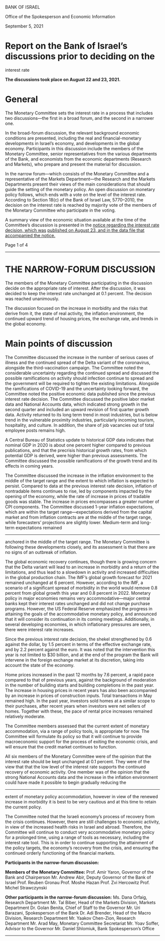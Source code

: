 BANK OF ISRAEL

Office of the Spokesperson and Economic Information

September 5, 2021

# Report on the Bank of Israel’s discussions prior to deciding on the
 interest rate

**The discussions took place on August 22 and 23, 2021.**

# General

The Monetary Committee sets the interest rate in a process that includes two
discussions––the first in a broad forum, and the second in a narrower one.

In the broad-forum discussion, the relevant background economic conditions are
presented, including the real and financial-monetary developments in Israel’s economy,
and developments in the global economy. Participants in this discussion include the
members of the Monetary Committee, senior representatives from the various
departments of the Bank, and economists from the economic departments (Research
and Markets), who prepare and present the material for discussion.

In the narrow forum—which consists of the Monetary Committee and a representative
of the Markets Department—the Research and the Markets Departments present their
views of the main considerations that should guide the setting of the monetary policy.
An open discussion on monetary policy follows, which ends with a vote on the level of
the interest rate. According to Section 18(c) of the Bank of Israel Law, 5770–2010, the
decision on the interest rate is reached by majority vote of the members of the Monetary
Committee who participate in the voting.

A summary view of the economic situation available at the time of the Committee’s
discussion is presented in the [notice regarding the interest rate decision, which was](https://www.boi.org.il/en/NewsAndPublications/PressReleases/Pages/23-8-21.aspx)
[published on August 23, and in the data file that accompanied the notice.](https://www.boi.org.il/en/NewsAndPublications/PressReleases/Documents/English%20data%20file%20August%2023%202021.pptx)

Page 1 of 4


-----

# THE NARROW-FORUM DISCUSSION

The members of the Monetary Committee participating in the discussion decide on the
appropriate rate of interest. After the discussion, it was decided to keep the interest rate
unchanged at 0.1 percent. The decision was reached unanimously.

The discussion focused on the increase in morbidity and the risks that derive from it,
the state of real activity, the inflation environment, the continued upward trend of
housing prices, the exchange rate, and trends in the global economy.

# Main points of discussion

The Committee discussed the increase in the number of serious cases of illness and the
continued spread of the Delta variant of the coronavirus, alongside the third-vaccination
campaign. The Committee noted the considerable uncertainty regarding the continued
spread and discussed the possible ramifications on activity should infection continue to
spread and the government will be required to tighten the existing limitations.
Alongside the ramifications of COVID-19 and the uncertainty looking forward, the
Committee noted the positive economic data published since the previous interest rate
decision. The Committee discussed the positive labor market data and National
Accounts data, which indicated strong growth in the second quarter and included an
upward revision of first quarter growth data. Activity returned to its long term trend in
most industries, but is below trend in the vulnerable proximity industries, particularly
incoming tourism, hospitality, and culture. In addition, the share of job vacancies out
of total employee posts remains high.

A Central Bureau of Statistics update to historical GDP data indicates that nominal GDP
in 2020 is about one percent higher compared to previous publications, and that the precrisis historical growth rates, from which potential GDP is derived, were higher than
previous assessments. The Committee discussed the possible ramifications of the
growth trend and its effects in coming years.

The Committee discussed the increase in the inflation environment to the middle of the
target range and the extent to which inflation is expected to persist. Compared to data
at the previous interest rate decision, inflation of nontradable items continues to rise,
led by components impacted by the opening of the economy, while the rate of increase
in prices of tradable goods was stable. The increase in prices encompasses a greater
number of CPI components. The Committee discussed 1-year inflation expectations,
which are within the target range—expectations derived from the capital market and
from inflation contracts are at the middle of the target range, while forecasters’
projections are slightly lower. Medium-term and long-term expectations remained


-----

anchored in the middle of the target range. The Monetary Committee is following these
developments closely, and its assessment is that there are no signs of an outbreak of
inflation.

The global economic recovery continues, though there is growing concern that the Delta
variant will lead to an increase in morbidity and a return of the limitations, and thus
lead to a slowdown in activity and increased difficulties in the global production chain.
The IMF’s global growth forecast for 2021 remained unchanged at 6 percent. However,
according to the IMF, a scenario of a significant spread of morbidity in the world would
remove 0.8 percent from global growth this year and 0.8 percent in 2022. Monetary
policy in major economies remains very accommodative—major central banks kept
their interest rates unchanged and did not change purchase programs. However, the US
Federal Reserve emphasized the progress in attaining the goals of the accommodative
monetary policy, and announced that it will consider its continuation in its coming
meetings. Additionally, in several developing economies, in which inflationary
pressures are seen, there were interest rate increases.

Since the previous interest rate decision, the shekel strengthened by 0.6 against the
dollar, by 1.5 percent in terms of the effective exchange rate, and by 2.2 percent against
the euro. It was noted that the intervention this year is not limited to $30 billion, and at
the end of the program the Bank will intervene in the foreign exchange market at its
discretion, taking into account the state of the economy.

Home prices increased in the past 12 months by 7.6 percent, a rapid pace compared to
that of previous years, against the background of moderation in the number of building
starts and building completions in the past year. The increase in housing prices in recent
years has also been accompanied by an increase in prices of construction inputs. Total
transactions in May remained high. In the past year, investors sold homes at a similar
scope to their purchases, after recent years when investors were net sellers of homes.
Together with these, the pace of rental price increases remained relatively moderate.

The Committee members assessed that the current extent of monetary accommodation,
via a range of policy tools, is appropriate for now. The Committee will formulate its
policy so that it will continue to provide macroeconomic support for the process of
exiting the economic crisis, and will ensure that the credit market continues to function.

All six members of the Monetary Committee were of the opinion that the interest rate
should be kept unchanged at 0.1 percent. They were of the view that that the low level
of the interest rate supports the continued recovery of economic activity. One member
was of the opinion that the strong National Accounts data and the increase in the
inflation environment could have made it possible to begin gradually reducing the


-----

extent of monetary policy accommodation, however in view of the renewed increase in
morbidity it is best to be very cautious and at this time to retain the current policy.

The Committee noted that the Israeli economy’s process of recovery from the crisis
continues. However, there are still challenges to economic activity, in view of the
increased health risks in Israel and abroad. Therefore, the Committee will continue to
conduct very accommodative monetary policy for a prolonged time, using a range of
tools as necessary, including the interest rate tool. This is in order to continue supporting
the attainment of the policy targets, the economy’s recovery from the crisis, and
ensuring the continued orderly functioning of the financial markets.

**Participants in the narrow-forum discussion:**

**Members of the Monetary Committee:**
Prof. Amir Yaron, Governor of the Bank and Chairperson
Mr. Andrew Abir, Deputy Governor of the Bank of Israel
Prof. Reuben Gronau
Prof. Moshe Hazan
Prof. Zvi Hercowitz
Prof. Michel Strawczynski

**Other participants in the narrow-forum discussion:**
Ms. Dana Orfaig, Research Department
Mr. Tal Biber, Head of the Markets Division, Markets Department
Dr. Golan Benita, Chief of Staff to the Governor
Mr. Uri Barazani, Spokesperson of the Bank
Dr. Adi Brender, Head of the Macro Division, Research Department
Mr. Yaakov Chen-Zion, Research Department
Mr. Arad May, Monetary Committee Secretariat
Mr. Yoav Soffer, Advisor to the Governor
Mr. Daniel Shlomiuk, Bank Spokesperson’s Office


-----

